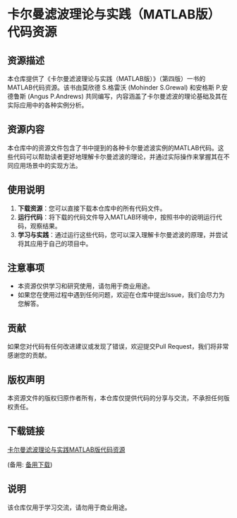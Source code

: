 # 卡尔曼滤波理论与实践（MATLAB版）代码资源

## 资源描述

本仓库提供了《卡尔曼滤波理论与实践（MATLAB版）》（第四版）一书的MATLAB代码资源。该书由莫欣德 S.格雷沃 (Mohinder S.Grewal) 和安格斯 P.安德鲁斯 (Angus P.Andrews) 共同编写，内容涵盖了卡尔曼滤波的理论基础及其在实际应用中的各种实例分析。

## 资源内容

本仓库中的资源文件包含了书中提到的各种卡尔曼滤波实例的MATLAB代码。这些代码可以帮助读者更好地理解卡尔曼滤波的理论，并通过实际操作来掌握其在不同应用场景中的实现方法。

## 使用说明

1. **下载资源**：您可以直接下载本仓库中的所有代码文件。
2. **运行代码**：将下载的代码文件导入MATLAB环境中，按照书中的说明运行代码，观察结果。
3. **学习与实践**：通过运行这些代码，您可以深入理解卡尔曼滤波的原理，并尝试将其应用于自己的项目中。

## 注意事项

- 本资源仅供学习和研究使用，请勿用于商业用途。
- 如果您在使用过程中遇到任何问题，欢迎在仓库中提出Issue，我们会尽力为您解答。

## 贡献

如果您对代码有任何改进建议或发现了错误，欢迎提交Pull Request，我们将非常感谢您的贡献。

## 版权声明

本资源文件的版权归原作者所有，本仓库仅提供代码的分享与交流，不承担任何版权责任。

## 下载链接
[卡尔曼滤波理论与实践MATLAB版代码资源](https://pan.quark.cn/s/714570ad2111) 

(备用: [备用下载](https://pan.baidu.com/s/1q94FJ6bzcEeWbltHwO3LNg?pwd=1234))

## 说明

该仓库仅用于学习交流，请勿用于商业用途。
